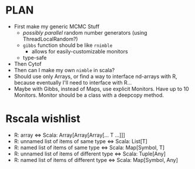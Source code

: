 # PLAN

- First make my generic MCMC Stuff
    - *possibly parallel* random number generators (using ThreadLocalRandom?)
    - `gibbs` function should be like `rnimble`
        - allows for easily-customizable monitors
    - type-safe
- Then Cytof
- Then can I make my own `nimble` in scala?
- Should use only Arrays, or find a way to interface nd-arrays with R, because
  eventually I'll need to interface with R...
- Maybe with Gibbs, instead of Maps, use explicit Monitors. Have up to 10 Monitors. Monitor should be a class with a deepcopy method.

# Rscala wishlist
- R: array <=> Scala: Array[Array[Array[... T ...]]]
- R: unnamed list of items of same type <=> Scala: List[T]
- R: named list of items of same type <=> Scala: Map[Symbol, T]
- R: unnamed list of items of different type <=> Scala: Tuple[Any]
- R: named list of items of different type <=> Scala: Map[Symbol, Any]
